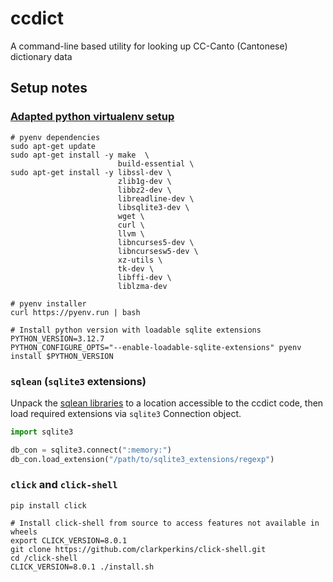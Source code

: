# ccdict
A command-line based utility for looking up CC-Canto (Cantonese) dictionary data

## Setup notes
### [Adapted python virtualenv setup](https://realpython.com/intro-to-pyenv/#installing-pyenv)
```shell
# pyenv dependencies
sudo apt-get update
sudo apt-get install -y make  \
                        build-essential \
sudo apt-get install -y libssl-dev \
                        zlib1g-dev \
                        libbz2-dev \
                        libreadline-dev \
                        libsqlite3-dev \
                        wget \
                        curl \
                        llvm \
                        libncurses5-dev \
                        libncursesw5-dev \
                        xz-utils \
                        tk-dev \
                        libffi-dev \
                        liblzma-dev

# pyenv installer
curl https://pyenv.run | bash

# Install python version with loadable sqlite extensions
PYTHON_VERSION=3.12.7
PYTHON_CONFIGURE_OPTS="--enable-loadable-sqlite-extensions" pyenv install $PYTHON_VERSION
```

### `sqlean` (`sqlite3` extensions)
Unpack the [sqlean libraries](https://github.com/nalgeon/sqlean/blob/main/docs/install.md#download-manually)
to a location accessible to the ccdict code, then load required extensions via
`sqlite3` Connection object.
```python
import sqlite3

db_con = sqlite3.connect(":memory:")
db_con.load_extension("/path/to/sqlite3_extensions/regexp")
```

### `click` and `click-shell`
```shell
pip install click

# Install click-shell from source to access features not available in wheels
export CLICK_VERSION=8.0.1
git clone https://github.com/clarkperkins/click-shell.git
cd /click-shell
CLICK_VERSION=8.0.1 ./install.sh
```
